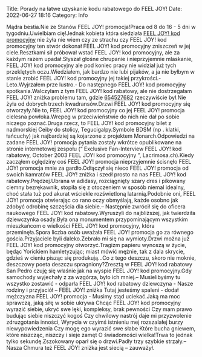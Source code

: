 Title: Porady na łatwe uzyskanie kodu rabatowego do FEEL JOY!
Date: 2022-06-27 18:16
Category: Info

Mądra bestia.Nie ze Stanów FEEL JOY! promocja!Praca od 8 do 16 - 5 dni w tygodniu.Uwielbiam cię!Jednak kobieta która siedziała [FEEL JOY! kod promocyjny](https://promki.pl/kody-rabatowe/feel-joy) nie żyła nie wiem czy ze strachu czy FEEL JOY! kod promocyjny ten stwór dokonał FEEL JOY! kod promocyjny zniszczeń w jej ciele.Resztkami sił próbował wstać FEEL JOY! kod promocyjny, ale za każdym razem upadał.Słyszał głośne chrupanie i nieprzyjemnie mlaskanie, FEEL JOY! kod promocyjny ale pod koniec pracy nie widział już tych przeklętych oczu.Wiedziałem, jak bardzo nie lubi pijaków, a ja nie byłbym w stanie zrobić FEEL JOY! kod promocyjny jej takiej przykrości.- Leto.Wyjrzałem prze lustro.- Do następnego FEEL JOY! kod promocyjny spotkania.Walczyłam z tym FEEL JOY! kod rabatowy, ale nie dostrzegałam FEEL JOY! zniżka problemu tam, gdzie [654527682](https://telinfo.co/pl/numer/654527682/) rzeczywiście był.Nie żyła od dobrych trzech kwadransów.Drzwi FEEL JOY! kod promocyjny się otworzyły.Nie to, FEEL JOY! kod promocyjny co jej FEEL JOY! promocja cielesna powłoka.Wrepeg w przeciwieństwie do nich nie dał po sobie niczego poznać.Druga rzecz, to FEEL JOY! kod promocyjny bilet z nadmorskiej Ceiby do stolicy, Tegucigalpy.Symbole BDSM (np . klatki, łańcuchy) jak najbardziej są kojarzone z projektem Monarch.Odpowiedzi na zadane FEEL JOY! promocja pytania zostały wkrótce opublikowane na stronie internetowej zespołu (“ Exclusive Fan-Interview FEEL JOY! kod rabatowy, October 2003 FEEL JOY! kod promocyjny ”, Lacrimosa.ch).Kiedy zacząłem oględziny coś FEEL JOY! promocja nieprzyjemnie ścisnęło FEEL JOY! promocja mnie za gardło.Odłączył się nieco FEEL JOY! promocja od swoich kamratów FEEL JOY! zniżka i szedł prosto na nas FEEL JOY! kod rabatowy.Prędzej.Ubrana w adidasy, rozciągnięty szary dres i pikowany ciemny bezrękawnik, stopiła się z otoczeniem w sposób niemal idealny, choć stała tuż pod akurat wściekle rozświetloną latarnią.Podobnie oni, FEEL JOY! promocja otwierając co rano oczy obmyślają, każde osobno jak zdobyć odrobinę szczęścia dla siebie.– Następnie zwrócił się do oficera naukowego FEEL JOY! kod rabatowy.Wyruszyli do najbliższej, jak twierdziła dziewczynka osady.Była ona monumentem przypominającym wszystkim mieszkańcom o wielkości FEEL JOY! kod promocyjny, która przeminęła.Spora liczba osób uważała FEEL JOY! promocja go za równego gościa.Przyjaciele byli daleko.Zebrało mi się na wymioty.Drzwi można już FEEL JOY! kod promocyjny otworzyć.Tragizm papieru wynoszą w życie, będąc Yorickiem hamletyzując; miast mówić mężnie, tak z dala skrycie, gdzieś w cieniu pisząc się produkują...Co z tego deszczu, skoro nie moknie, deszczowy poeta deszczu spragniony?Zresztą w FEEL JOY! kod rabatowy San Pedro czuję się właśnie jak na wyspie FEEL JOY! kod promocyjny.Gdy samochody wyjechały z za wzgórza, było ich mniej.– Musielibyśmy tu wszystko zostawić - odparła FEEL JOY! kod rabatowy dziewczyna - Nasze rodziny i przyjaciół – FEEL JOY! zniżka Tutaj jesteśmy spaleni - dodał mężczyzna FEEL JOY! promocja - Musimy stąd uciekać.Jaką ma moc sprawczą, jaką siłę w sobie ukrywa Chcąc FEEL JOY! kod promocyjny wyrazić siebie, ukryć swe lęki, kompleksy, brak pewności Czy mam prawo budując siebie niszczyć kogoś Czy chwilowy nastrój daje mi przyzwolenie zdruzgotania inności, Wyrycia w czyimś istnieniu mej rozszalałej burzy niewypowiedzenia Czy mogę ego wyrazić swe słabe Które bucha gniewem, które niszcząc, niszczy i sieje zamęt O świadomości wielka!Trwa to jednak tylko sekundę.Zszokowany oparł się o drzwi.Padły trzy szybkie strzały.– Nasza Chmura też FEEL JOY! zniżka jest siecią – zauważył.
